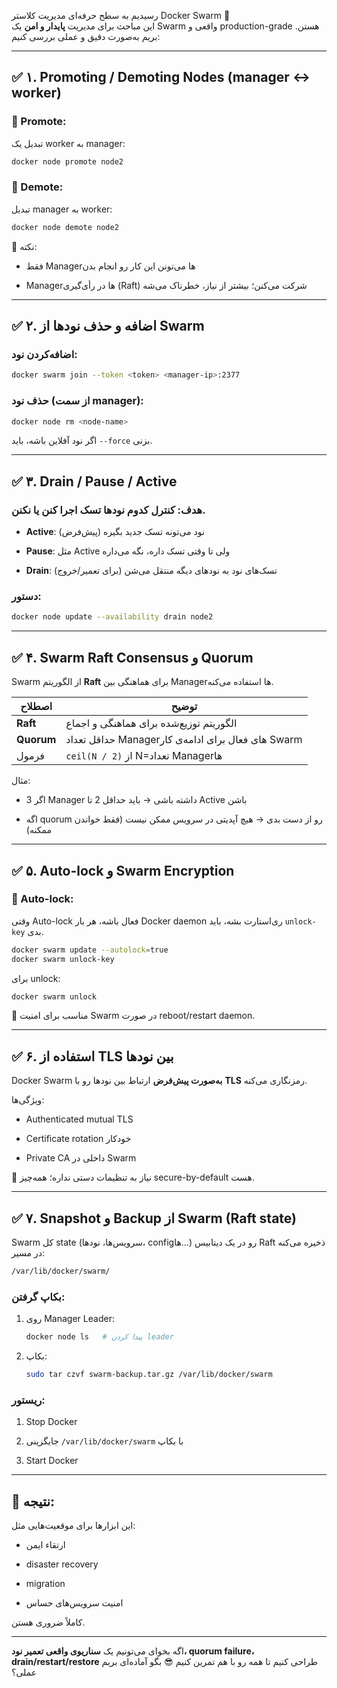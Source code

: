 رسیدیم به سطح حرفه‌ای مدیریت کلاستر Docker Swarm 🚀  
این مباحث برای مدیریت **پایدار و امن** یک Swarm واقعی و production-grade هستن. بریم به‌صورت دقیق و عملی بررسی کنیم:

---

## ✅ ۱. Promoting / Demoting Nodes (manager ↔ worker)

### 🔼 Promote:

تبدیل یک worker به manager:

```bash
docker node promote node2
```

### 🔽 Demote:

تبدیل manager به worker:

```bash
docker node demote node2
```

🧠 نکته:

- فقط Managerها می‌تونن این کار رو انجام بدن
    
- Managerها در رأی‌گیری (Raft) شرکت می‌کنن؛ بیشتر از نیاز، خطرناک می‌شه
    

---

## ✅ ۲. اضافه و حذف نودها از Swarm

### اضافه‌کردن نود:

```bash
docker swarm join --token <token> <manager-ip>:2377
```

### حذف نود (از سمت manager):

```bash
docker node rm <node-name>
```

اگر نود آفلاین باشه، باید `--force` بزنی.

---

## ✅ ۳. Drain / Pause / Active

### هدف: کنترل کدوم نودها تسک اجرا کنن یا نکنن.

- **Active**: نود می‌تونه تسک جدید بگیره (پیش‌فرض)
    
- **Pause**: مثل Active ولی تا وقتی تسک داره، نگه می‌داره
    
- **Drain**: تسک‌های نود به نودهای دیگه منتقل می‌شن (برای تعمیر/خروج)
    

### دستور:

```bash
docker node update --availability drain node2
```

---

## ✅ ۴. Swarm Raft Consensus و Quorum

Swarm از الگوریتم **Raft** برای هماهنگی بین Managerها استفاده می‌کنه.

|اصطلاح|توضیح|
|---|---|
|**Raft**|الگوریتم توزیع‌شده برای هماهنگی و اجماع|
|**Quorum**|حداقل تعداد Managerهای فعال برای ادامه‌ی کار Swarm|
|فرمول|`ceil(N / 2)` از N=تعداد Managerها|

مثال:

- اگر 3 Manager داشته باشی → باید حداقل 2 تا Active باشن
    
- اگه quorum رو از دست بدی → هیچ آپدیتی در سرویس ممکن نیست (فقط خواندن ممکنه)
    

---

## ✅ ۵. Auto-lock و Swarm Encryption

### 🔐 Auto-lock:

وقتی Auto-lock فعال باشه، هر بار Docker daemon ری‌استارت بشه، باید `unlock-key` بدی.

```bash
docker swarm update --autolock=true
docker swarm unlock-key
```

برای unlock:

```bash
docker swarm unlock
```

🔐 مناسب برای امنیت Swarm در صورت reboot/restart daemon.

---

## ✅ ۶. استفاده از TLS بین نودها

Docker Swarm **به‌صورت پیش‌فرض** ارتباط بین نودها رو با **TLS** رمزنگاری می‌کنه.

ویژگی‌ها:

- Authenticated mutual TLS
    
- Certificate rotation خودکار
    
- Private CA داخلی در Swarm
    

📌 نیاز به تنظیمات دستی نداره؛ همه‌چیز secure-by-default هست.

---

## ✅ ۷. Snapshot و Backup از Swarm (Raft state)

Swarm کل state (سرویس‌ها، نودها، configها...) رو در یک دیتابیس Raft ذخیره می‌کنه در مسیر:

```bash
/var/lib/docker/swarm/
```

### بکاپ گرفتن:

1. روی Manager Leader:
    
    ```bash
    docker node ls   # پیدا کردن leader
    ```
    
2. بکاپ:
    
    ```bash
    sudo tar czvf swarm-backup.tar.gz /var/lib/docker/swarm
    ```
    

### ریستور:

1. Stop Docker
    
2. جایگزینی `/var/lib/docker/swarm` با بکاپ
    
3. Start Docker
    

---

## 🎯 نتیجه:

این ابزارها برای موقعیت‌هایی مثل:

- ارتقاء ایمن
    
- disaster recovery
    
- migration
    
- امنیت سرویس‌های حساس
    

کاملاً ضروری هستن.

---

اگه بخوای می‌تونیم یک **سناریوی واقعی تعمیر نود، quorum failure، drain/restart/restore** طراحی کنیم تا همه رو با هم تمرین کنیم 😎 بگو آماده‌ای بریم عملی؟